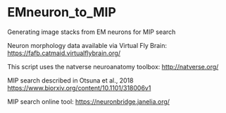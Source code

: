 # EMneuron_to_MIP
Generating image stacks from EM neurons for MIP search

Neuron morphology data available via Virtual Fly Brain: https://fafb.catmaid.virtualflybrain.org/

This script uses the natverse neuroanatomy toolbox: http://natverse.org/

MIP search described in Otsuna et al., 2018 https://www.biorxiv.org/content/10.1101/318006v1

MIP search online tool: https://neuronbridge.janelia.org/


